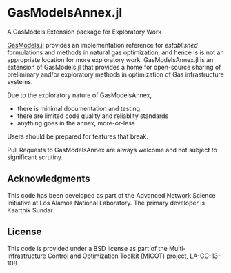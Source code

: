 # GasModelsAnnex.jl
A GasModels Extension package for Exploratory Work

[GasModels.jl](https://github.com/lanl-ansi/GasModels.jl) provides an implementation reference for *established* formulations and methods in natural gas optimization, and hence is is not an appropriate location for more exploratory work.  GasModelsAnnex.jl is an extension of GasModels.jl that provides a home for open-source sharing of preliminary and/or exploratory methods in optimization of Gas infrastructure systems.

Due to the exploratory nature of GasModelsAnnex,
- there is minimal documentation and testing
- there are limited code quality and reliablity standards
- anything goes in the annex, more-or-less

Users should be prepared for features that break.

Pull Requests to GasModelsAnnex are always welcome and not subject to significant scrutiny.

## Acknowledgments

This code has been developed as part of the Advanced Network Science Initiative at Los Alamos National Laboratory.
The primary developer is Kaarthik Sundar.

## License
This code is provided under a BSD license as part of the Multi-Infrastructure Control and Optimization Toolkit (MICOT) project, LA-CC-13-108.
